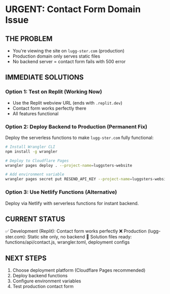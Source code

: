 # URGENT: Contact Form Domain Issue

## THE PROBLEM
- You're viewing the site on `lugg-ster.com` (production)
- Production domain only serves static files
- No backend server = contact form fails with 500 error

## IMMEDIATE SOLUTIONS

### Option 1: Test on Replit (Working Now)
- Use the Replit webview URL (ends with `.replit.dev`)
- Contact form works perfectly there
- All features functional

### Option 2: Deploy Backend to Production (Permanent Fix)
Deploy the serverless functions to make `lugg-ster.com` fully functional:

```bash
# Install Wrangler CLI
npm install -g wrangler

# Deploy to Cloudflare Pages
wrangler pages deploy . --project-name=luggsters-website

# Add environment variable
wrangler pages secret put RESEND_API_KEY --project-name=luggsters-website
```

### Option 3: Use Netlify Functions (Alternative)
Deploy via Netlify with serverless functions for instant backend.

## CURRENT STATUS
✅ Development (Replit): Contact form works perfectly
❌ Production (lugg-ster.com): Static site only, no backend
🔧 Solution files ready: functions/api/contact.js, wrangler.toml, deployment configs

## NEXT STEPS
1. Choose deployment platform (Cloudflare Pages recommended)
2. Deploy backend functions
3. Configure environment variables
4. Test production contact form